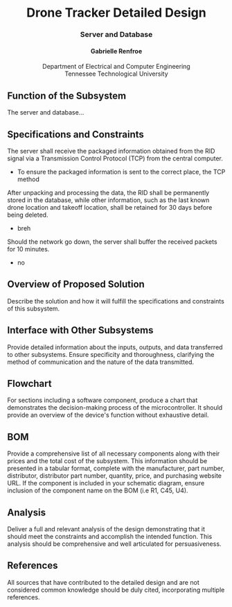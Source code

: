 # <div align="center"> Drone Tracker Detailed Design
### <div align="center"> Server and Database
#### <div align="center"> Gabrielle Renfroe
<div align="center"> Department of Electrical and Computer Engineering <br>
Tennessee Technological University
<div align="left">
  
## Function of the Subsystem

The server and database...

## Specifications and Constraints

The server shall receive the packaged information obtained from the RID signal via a Transmission Control Protocol (TCP) from the central computer.
- To ensure the packaged information is sent to the correct place, the TCP method 

After unpacking and processing the data, the RID shall be permanently stored in the database, while other information, such as the last known drone location and takeoff location, shall be retained for 30 days before being deleted.
- breh

Should the network go down, the server shall buffer the received packets for 10 minutes.
- no 

## Overview of Proposed Solution

Describe the solution and how it will fulfill the specifications and constraints of this subsystem.

## Interface with Other Subsystems

Provide detailed information about the inputs, outputs, and data transferred to other subsystems. Ensure specificity and thoroughness, clarifying the method of communication and the nature of the data transmitted.

## Flowchart

For sections including a software component, produce a chart that demonstrates the decision-making process of the microcontroller. It should provide an overview of the device's function without exhaustive detail.

## BOM

Provide a comprehensive list of all necessary components along with their prices and the total cost of the subsystem. This information should be presented in a tabular format, complete with the manufacturer, part number, distributor, distributor part number, quantity, price, and purchasing website URL. If the component is included in your schematic diagram, ensure inclusion of the component name on the BOM (i.e R1, C45, U4).

## Analysis

Deliver a full and relevant analysis of the design demonstrating that it should meet the constraints and accomplish the intended function. This analysis should be comprehensive and well articulated for persuasiveness.

## References

All sources that have contributed to the detailed design and are not considered common knowledge should be duly cited, incorporating multiple references.
